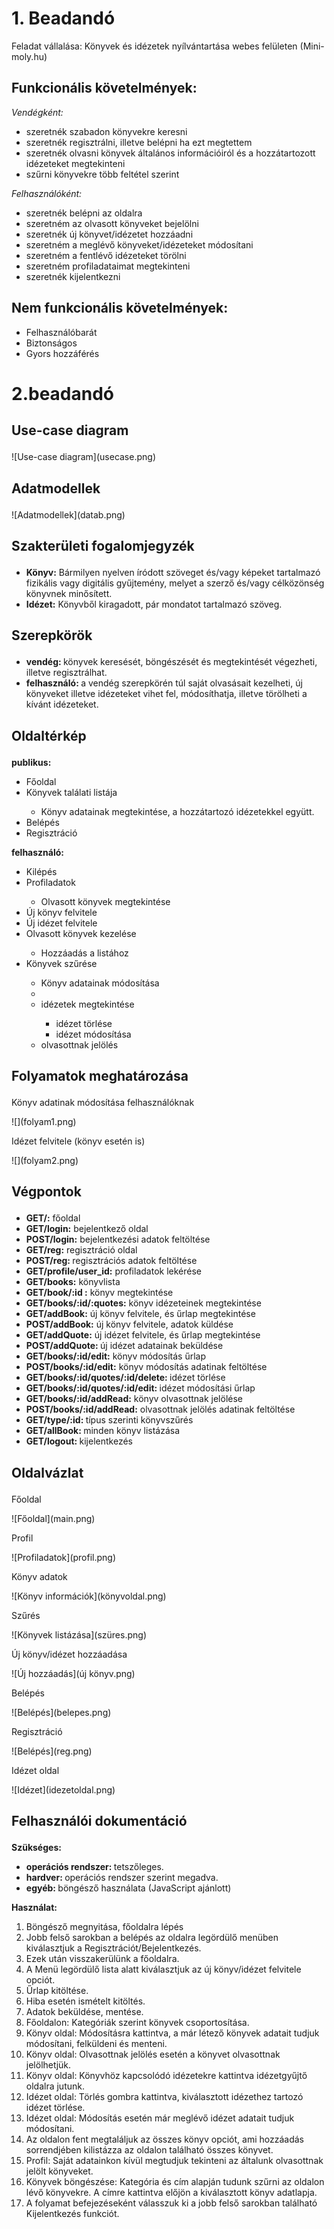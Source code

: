 <h1>1. Beadandó</h1>
 
 Feladat vállalása: 
  Könyvek és idézetek nyílvántartása webes felületen (Mini-moly.hu)
  
<h2><b>Funkcionális követelmények:</b></h2>
 <p><i>Vendégként:</i>
  <ul>
  <li> szeretnék szabadon könyvekre keresni </li>
  <li> szeretnék regisztrálni, illetve belépni ha ezt megtettem </li> 
  <li> szeretnék olvasni könyvek általános információiról és a hozzátartozott idézeteket megtekinteni</li>
  <li> szűrni könyvekre több feltétel szerint </li>
  </ul></p>
          
 <p><i>Felhasználóként:</i>
  <ul>
  <li> szeretnék belépni az oldalra </li> 
  <li> szeretném az olvasott könyveket bejelölni </li> 
 <li> szeretnék új könyvet/idézetet hozzáadni </li> 
 <li> szeretném a meglévő könyveket/idézeteket módosítani </li> 
 <li> szeretném a fentlévő idézeteket törölni </li>
 <li> szeretném profiladataimat megtekinteni </li>
 <li> szeretnék kijelentkezni </li>
 </ul></p>
 
<h2><b>Nem funkcionális követelmények: </b></h2>
 <ul>
 <li> Felhasználóbarát </li>
 <li> Biztonságos </li>
 <li> Gyors hozzáférés </li> 
 </ul>
 
<h1>2.beadandó</h1>
 
 <h2><p><b>Use-case diagram</b></p></h2>
 ![Use-case diagram](usecase.png)
         
 <h2><p><b>Adatmodellek</b></p></h2>
 ![Adatmodellek](datab.png)
 <h2><p><b>Szakterületi fogalomjegyzék</b> </p></h2>
 <ul> 
 <li><b>Könyv:</b> Bármilyen nyelven íródott szöveget és/vagy képeket tartalmazó
 fizikális vagy digitális gyűjtemény, melyet a szerző és/vagy célközönség
 könyvnek minősített.</li> 
 <li><b>Idézet:</b> Könyvből kiragadott, pár mondatot tartalmazó szöveg.</li> 
 </ul>
 
 <h2><p><b>Szerepkörök</b></p></h2>
 <ul>
 <li><b>vendég: </b>könyvek keresését, böngészését és megtekintését végezheti, illetve regisztrálhat.</li>
 <li><b>felhasználó: </b>a vendég szerepkörén túl saját olvasásait kezelheti, új könyveket illetve idézeteket vihet fel, módosíthatja, illetve törölheti a kívánt idézeteket. </li>
 </ul>
 
 <h2><p><b>Oldaltérkép</b></p></h2>
 <b>publikus: </b>
 <ul>
 <li> Főoldal</li>
 <li> Könyvek találati listája</li>
 <ul> <li>  Könyv adatainak megtekintése, a hozzátartozó idézetekkel együtt. </li></ul>
 <li> Belépés</li>
 <li> Regisztráció </li>
 </ul> 
 <b>felhasználó: </b>
 <ul>
 <li> Kilépés </li>
 <li> Profiladatok </li>
 <ul><li> Olvasott könyvek megtekintése</li></ul>
 <li> Új könyv felvitele </li>
 <li> Új idézet felvitele </li> 
 <li> Olvasott könyvek kezelése </li> 
 <ul><li>  Hozzáadás a listához</li></ul> 
 <li> Könyvek szűrése</li>
 <ul><li> Könyv adatainak módosítása <li> <li> idézetek megtekintése</li><ul><li>idézet törlése</li> <li> idézet módosítása</li></ul><li>olvasottnak jelölés</li></ul>
 </ul>
 
 <h2><p><b>Folyamatok meghatározása</b></p></h2>
 <p>Könyv adatinak módosítása felhasználóknak</p>
 ![](folyam1.png)
 <p>Idézet felvitele (könyv esetén is)</p>
 ![](folyam2.png)
 
 <h2><p><b>Végpontok</b><p></h2>
 <ul>
 <li> <b> GET/:</b> főoldal</li> 
 <li> <b> GET/login:</b> bejelentkező oldal</li> 
 <li> <b> POST/login:</b> bejelentkezési adatok feltöltése</li> 
 <li> <b> GET/reg:</b> regisztráció oldal </li>
 <li> <b> POST/reg: </b> regisztrációs adatok feltöltése</li>
 <li> <b> GET/profile/user_id:</b> profiladatok lekérése</li> 
 <li> <b> GET/books:</b> könyvlista</li> 
 <li> <b> GET/book/:id :</b> könyv megtekintése</li> 
 <li> <b> GET/books/:id/:quotes:</b> könyv idézeteinek megtekintése</li> 
 <li> <b> GET/addBook:</b> új könyv felvitele, és űrlap megtekintése</li> 
 <li> <b> POST/addBook:</b> új könyv felvitele, adatok küldése</li> 
 <li> <b> GET/addQuote:</b> új idézet felvitele, és űrlap megtekintése</li>
 <li> <b> POST/addQuote: </b> új idézet adatainak beküldése</li> 
 <li> <b> GET/books/:id/edit:</b> könyv módosítás űrlap</li> 
 <li> <b> POST/books/:id/edit:</b> könyv módosítás adatinak feltöltése</li> 
 <li> <b> GET/books/:id/quotes/:id/delete: </b> idézet törlése</li>
 <li> <b> GET/books/:id/quotes/:id/edit: </b> idézet módosítási űrlap</li>
 <li> <b> GET/books/:id/addRead:</b> könyv olvasottnak jelölése</li> 
 <li> <b> POST/books/:id/addRead:</b> olvasottnak jelölés adatinak feltöltése</li> 
 <li> <b> GET/type/:id: </b> típus szerinti könyvszűrés </li>
 <li> <b> GET/allBook: </b> minden könyv listázása </li>
 <li> <b> GET/logout: </b> kijelentkezés </li>
 
 </ul>
 
 <h2><p><b>Oldalvázlat</b></p></h2>
 <p>Főoldal</p>
 ![Főoldal](main.png)
 <p>Profil</p>
 ![Profiladatok](profil.png)
 <p>Könyv adatok</p>
 ![Könyv információk](könyvoldal.png)
 <p>Szűrés</p>
 ![Könyvek listázása](szüres.png)
 <p>Új könyv/idézet hozzáadása</p>
 ![Új hozzáadás](új könyv.png)
 <p>Belépés</p>
 ![Belépés](belepes.png)
  <p>Regisztráció</p>
 ![Belépés](reg.png)
 <p>Idézet oldal</p>
 ![Idézet](idezetoldal.png)
 
<h2><p><b>Felhasználói dokumentáció </b></p></h2>
<p>
<b>Szükséges: </b>
<ul> <li> <b> operációs rendszer: </b>tetszőleges.</li>
<li><b> hardver: </b> operációs rendszer szerint megadva. </li>
<li><b> egyéb: </b> böngésző használata (JavaScript ajánlott)</li>
</ul></p>

<p><b>Használat:</b> </p>
<p><ol>
<li> Böngésző megnyitása, főoldalra lépés </li>
<li> Jobb felső sarokban a belépés az oldalra legördülő menüben kiválasztjuk a Regisztrációt/Bejelentkezés.</li>
<li> Ezek után visszakerülünk a főoldalra.</li>
<li> A Menü legördülő lista alatt kiválasztjuk az új könyv/idézet felvitele opciót.</li>
<li> Űrlap kitöltése.</li>
<li> Hiba esetén ismételt kitöltés. </li>
<li> Adatok beküldése, mentése.</li>
<li> Főoldalon: Kategóriák szerint könyvek csoportosítása.</li>
<li> Könyv oldal: Módosításra kattintva, a már létező könyvek adatait tudjuk módosítani, felküldeni és menteni.</li>
<li> Könyv oldal: Olvasottnak jelölés esetén a könyvet olvasottnak jelölhetjük.</li>
<li> Könyv oldal: Könyvhöz kapcsolódó idézetekre kattintva idézetgyűjtő oldalra jutunk.</li>
<li> Idézet oldal: Törlés gombra kattintva, kiválasztott idézethez tartozó idézet törlése.</li>
<li> Idézet oldal: Módosítás esetén már meglévő idézet adatait tudjuk módosítani.</li>
<li> Az oldalon fent megtaláljuk az összes könyv opciót, ami hozzáadás sorrendjében kilistázza az oldalon található összes könyvet.</li>
<li> Profil: Saját adatainkon kívül megtudjuk tekinteni az általunk olvasottnak jelölt könyveket.</li>
<li> Könyvek böngészése: Kategória és cím alapján tudunk szűrni az oldalon lévő könyvekre. A címre kattintva előjön a kiválasztott könyv adatlapja.</li>
<li> A folyamat befejezéseként válasszuk ki a jobb felső sarokban található Kijelentkezés funkciót.</li></ol></p>
